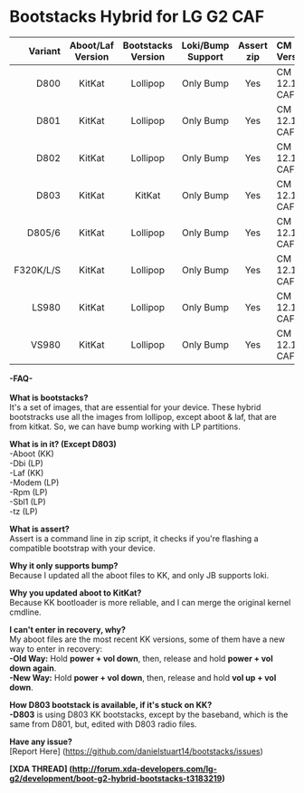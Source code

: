 Bootstacks Hybrid for LG G2 CAF
=====================================

Variant   | Aboot/Laf Version | Bootstacks Version | Loki/Bump Support   | Assert zip | CM Version
---------:|:-----------------:|:------------------:|:-------------------:|:----------:|:------------
D800      | KitKat 	          | Lollipop           | Only Bump		     | Yes  	  | CM 12.1 CAF
D801      | KitKat   	      | Lollipop           | Only Bump		     | Yes  	  | CM 12.1 CAF
D802      | KitKat	   	      | Lollipop           | Only Bump 		  	 | Yes 		  | CM 12.1 CAF
D803      | KitKat	   	      | KitKat             | Only Bump 		 	 | Yes 		  | CM 12.1 CAF
D805/6    | KitKat	   	      | Lollipop           | Only Bump 		 	 | Yes 		  | CM 12.1 CAF
F320K/L/S | KitKat     	      | Lollipop           | Only Bump		   	 | Yes  	  | CM 12.1 CAF
LS980     | KitKat  	   	  | Lollipop           | Only Bump		   	 | Yes		  | CM 12.1 CAF
VS980     | KitKat 	   	      | Lollipop           | Only Bump		   	 | Yes 		  | CM 12.1 CAF

<b>-FAQ-</b> <br/> <br/>
<b>What is bootstacks?</b>  <br/>
It's a set of images, that are essential for your device. These hybrid bootstracks use all the images from lollipop, except aboot & laf, that are from kitkat. So, we can have bump working with LP partitions.

<b>What is in it? (Except D803)</b> <br/>
-Aboot (KK)<br/>
-Dbi (LP)<br/>
-Laf (KK)<br/>
-Modem (LP)<br/>
-Rpm (LP)<br/>
-Sbl1  (LP)<br/>
-tz (LP)<br/>

<b>What is assert?</b> <br/>
Assert is a command line in zip script, it checks if you're flashing a compatible bootstrap with your device.

<b>Why it only supports bump?</b> <br/>
Because I updated all the aboot files to KK, and only JB supports loki.

<b>Why you updated aboot to KitKat?</b> <br/>
Because KK bootloader is more reliable, and I can merge the original kernel cmdline.

<b>I can't enter in recovery, why?</b> <br/>
My aboot files are the most recent KK versions, some of them have a new way to enter in recovery:<br/>
<b>-Old Way:</b> Hold <b>power + vol down</b>, then, release and hold <b>power + vol down again</b>.<br/>
<b>-New Way:</b> Hold <b>power + vol down</b>, then, release and hold <b>vol up + vol down</b>.

<b>How D803 bootstack is available, if it's stuck on KK?</b> <br/>
<b>-D803</b> is using D803 KK bootstacks, except by the baseband, which is the same from D801, but, edited with D803 radio files.

<b>Have any issue?</b> <br/>
[Report Here] (https://github.com/danielstuart14/bootstacks/issues)

<b>[XDA THREAD] (http://forum.xda-developers.com/lg-g2/development/boot-g2-hybrid-bootstacks-t3183219)</b>

